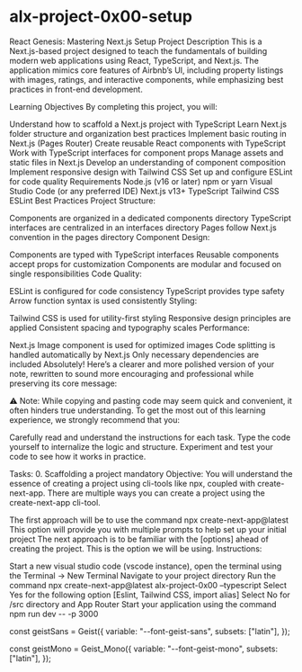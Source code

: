 # alx-project-0x00-setup

React Genesis: Mastering Next.js Setup
Project Description
This is a Next.js-based project designed to teach the fundamentals of building modern web applications using React, TypeScript, and Next.js. The application mimics core features of Airbnb’s UI, including property listings with images, ratings, and interactive components, while emphasizing best practices in front-end development.

Learning Objectives
By completing this project, you will:

Understand how to scaffold a Next.js project with TypeScript
Learn Next.js folder structure and organization best practices
Implement basic routing in Next.js (Pages Router)
Create reusable React components with TypeScript
Work with TypeScript interfaces for component props
Manage assets and static files in Next.js
Develop an understanding of component composition
Implement responsive design with Tailwind CSS
Set up and configure ESLint for code quality
Requirements
Node.js (v16 or later)
npm or yarn
Visual Studio Code (or any preferred IDE)
Next.js v13+
TypeScript
Tailwind CSS
ESLint
Best Practices
Project Structure:

Components are organized in a dedicated components directory
TypeScript interfaces are centralized in an interfaces directory
Pages follow Next.js convention in the pages directory
Component Design:

Components are typed with TypeScript interfaces
Reusable components accept props for customization
Components are modular and focused on single responsibilities
Code Quality:

ESLint is configured for code consistency
TypeScript provides type safety
Arrow function syntax is used consistently
Styling:

Tailwind CSS is used for utility-first styling
Responsive design principles are applied
Consistent spacing and typography scales
Performance:

Next.js Image component is used for optimized images
Code splitting is handled automatically by Next.js
Only necessary dependencies are included
Absolutely! Here’s a clearer and more polished version of your note, rewritten to sound more encouraging and professional while preserving its core message:

⚠️ Note:
While copying and pasting code may seem quick and convenient, it often hinders true understanding. To get the most out of this learning experience, we strongly recommend that you:

Carefully read and understand the instructions for each task.
Type the code yourself to internalize the logic and structure.
Experiment and test your code to see how it works in practice.

Tasks:
0. Scaffolding a project
mandatory
Objective: You will understand the essence of creating a project using cli-tools like npx, coupled with create-next-app. There are multiple ways you can create a project using the create-next-app cli-tool.

The first approach will be to use the command npx create-next-app@latest This option will provide you with multiple prompts to help set up your initial project
The next approach is to be familiar with the [options] ahead of creating the project. This is the option we will be using.
Instructions:

Start a new visual studio code (vscode instance), open the terminal using the Terminal -> New Terminal
Navigate to your project directory
Run the command npx create-next-app@latest alx-project-0x00 –typescript
Select Yes for the following option [Eslint, Tailwind CSS, import alias]
Select No for /src directory and App Router
Start your application using the command npm run dev -- -p 3000


const geistSans = Geist({
  variable: "--font-geist-sans",
  subsets: ["latin"],
});

const geistMono = Geist_Mono({
  variable: "--font-geist-mono",
  subsets: ["latin"],
});
